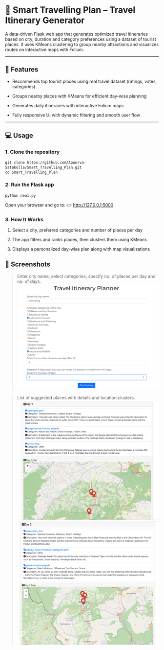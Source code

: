 # 🧭 Smart Travelling Plan – Travel Itinerary Generator

A data-driven Flask web app that generates optimized travel itineraries based on city, duration and category preferences using a dataset of tourist places. It uses KMeans clustering to group nearby attractions and visualizes routes on interactive maps with Folium.

---

## 🚀 Features
- Recommends top tourist places using real travel dataset (ratings, votes, categories)

- Groups nearby places with KMeans for efficient day-wise planning

- Generates daily itineraries with interactive Folium maps

- Fully responsive UI with dynamic filtering and smooth user flow

---

## 💻 Usage

### 1. Clone the repository
```
git clone https://github.com/Apoorva-Satakolla/Smart_Travelling_Plan.git
cd Smart_Travelling_Plan
```
### 2. Run the Flask app
```
python new1.py
```
Open your browser and go to:
👉 http://127.0.0.1:5000

### 3. How It Works

1. Select a city, preferred categories and number of places per day

2. The app filters and ranks places, then clusters them using KMeans

3. Displays a personalized day-wise plan along with map visualizations



## 📸 Screenshots

> Enter city name, select categories, specify no. of places per day and no. of days.
![Travel Itinerary Planner](https://github.com/Apoorva-Satakolla/Smart_Travelling_Plan/blob/cbd6f90b36abbd2a365e7477203c5da04831ec7a/s1.png)

> List of suggested places with details and location clusters.
![Day1 Output](https://github.com/Apoorva-Satakolla/Smart_Travelling_Plan/blob/cbd6f90b36abbd2a365e7477203c5da04831ec7a/s2.png)
![Day2 Output](https://github.com/Apoorva-Satakolla/Smart_Travelling_Plan/blob/cbd6f90b36abbd2a365e7477203c5da04831ec7a/s3.png)

